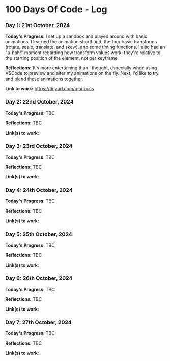 # 100 Days Of Code - Log

### Day 1: 21st October, 2024

**Today's Progress**: I set up a sandbox and played around with basic animations. I learned the animation shorthand, the four basic transforms (rotate, scale, translate, and skew), and some timing functions. I also had an "a-hah!" moment regarding how transform values work; they're relative to the starting position of the element, not per keyframe.

**Reflections:** It's more entertaining than I thought, especially when using VSCode to preview and alter my animations on the fly. Next, I'd like to try and blend these animations together.

**Link to work:** https://tinyurl.com/monocss

### Day 2: 22nd October, 2024

**Today's Progress**: TBC

**Reflections:** TBC

**Link(s) to work**:

### Day 3: 23rd October, 2024

**Today's Progress**: TBC

**Reflections:** TBC

**Link(s) to work**:

### Day 4: 24th October, 2024

**Today's Progress**: TBC

**Reflections:** TBC

**Link(s) to work**:

### Day 5: 25th October, 2024

**Today's Progress**: TBC

**Reflections:** TBC

**Link(s) to work**:

### Day 6: 26th October, 2024

**Today's Progress**: TBC

**Reflections:** TBC

**Link(s) to work**:

### Day 7: 27th October, 2024

**Today's Progress**: TBC

**Reflections:** TBC

**Link(s) to work**:
